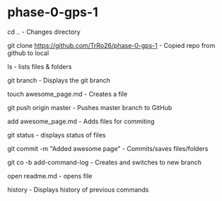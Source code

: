 # phase-0-gps-1

cd .. - Changes directory

git clone https://github.com/TrRo26/phase-0-gps-1 - Copied repo from github to local

ls - lists files & folders

git branch - Displays the git branch

touch awesome_page.md - Creates a file

git push origin master - Pushes master branch to GitHub

add awesome_page.md - Adds files for commiting

git status - displays status of files

git commit -m "Added awesome page" - Commits/saves files/folders

git co -b add-command-log - Creates and switches to new branch

open readme.md - opens file

history - Displays history of previous commands
